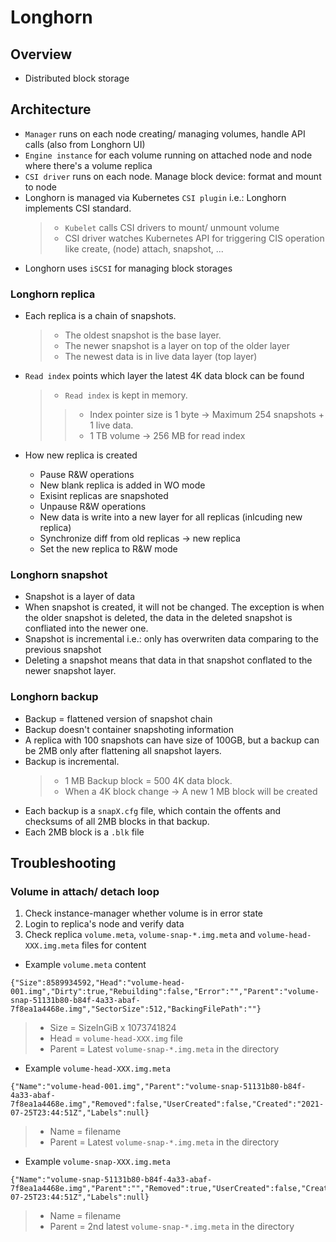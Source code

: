 # Longhorn

## Overview 
* Distributed block storage


## Architecture

* `Manager` runs on each node creating/ managing volumes, handle API calls (also from Longhorn UI)
* `Engine instance` for each volume running on attached node and node where there's a volume replica
* `CSI driver` runs on each node. Manage block device: format and mount to node
* Longhorn is managed via Kubernetes `CSI plugin` i.e.: Longhorn implements CSI standard. 
  > * `Kubelet` calls CSI drivers to mount/ unmount volume
  > * CSI driver watches Kubernetes API for triggering CIS operation like create, (node) attach, snapshot, ...
* Longhorn uses `iSCSI` for managing block storages

### Longhorn replica
* Each replica is a chain of snapshots. 
  > * The oldest snapshot is the base layer. 
  > * The newer snapshot is a layer on top of the older layer
  > * The newest data is in live data layer (top layer)
* `Read index` points which layer the latest 4K data block can be found
  > * `Read index` is kept in memory. 
    >> * Index pointer size is 1 byte -> Maximum 254 snapshots + 1 live data. 
    >> * 1 TB volume -> 256 MB for read index
  
* How new replica is created
  * Pause R&W operations
  * New blank replica is added in WO mode
  * Exisint replicas are snapshoted 
  * Unpause R&W operations
  * New data is write into a new layer for all replicas (inlcuding new replica)
  * Synchronize diff from old replicas -> new replica
  * Set the new replica to R&W mode

### Longhorn snapshot
* Snapshot is a layer of data
* When snapshot is created, it will not be changed. The exception is when the older snapshot is deleted, the data in the deleted snapshot is confliated into the newer one.
* Snapshot is incremental i.e.: only has overwriten data comparing to the previous snapshot
* Deleting a snapshot means that data in that snapshot conflated to the newer snapshot layer.

### Longhorn backup
* Backup = flattened version of snapshot chain
* Backup doesn't container snapshoting information
* A replica with 100 snapshots can have size of 100GB, but a backup can be 2MB only after flattening all snapshot layers.
* Backup is incremental.
  > * 1 MB Backup block = 500 4K data block. 
  > * When a 4K block change -> A new 1 MB block will be created
* Each backup is a `snapX.cfg` file, which contain the offents and checksums of all 2MB blocks in that backup.
* Each 2MB block is a `.blk` file

## Troubleshooting

### Volume in attach/ detach loop
1. Check instance-manager whether volume is in error state
2. Login to replica's node and verify data 
3. Check replica `volume.meta`, `volume-snap-*.img.meta` and `volume-head-XXX.img.meta` files for content

* Example `volume.meta` content
```
{"Size":8589934592,"Head":"volume-head-001.img","Dirty":true,"Rebuilding":false,"Error":"","Parent":"volume-snap-51131b80-b84f-4a33-abaf-7f8ea1a4468e.img","SectorSize":512,"BackingFilePath":""}
```
  > * Size = SizeInGiB x 1073741824
  > * Head = `volume-head-XXX.img` file 
  > * Parent = Latest `volume-snap-*.img.meta` in the directory 

* Example `volume-head-XXX.img.meta`
```
{"Name":"volume-head-001.img","Parent":"volume-snap-51131b80-b84f-4a33-abaf-7f8ea1a4468e.img","Removed":false,"UserCreated":false,"Created":"2021-07-25T23:44:51Z","Labels":null}
```
  > * Name = filename
  > * Parent = Latest `volume-snap-*.img.meta` in the directory 

* Example `volume-snap-XXX.img.meta`
```
{"Name":"volume-snap-51131b80-b84f-4a33-abaf-7f8ea1a4468e.img","Parent":"","Removed":true,"UserCreated":false,"Created":"2021-07-25T23:44:51Z","Labels":null}
```
  > * Name = filename 
  > * Parent = 2nd latest `volume-snap-*.img.meta` in the directory 